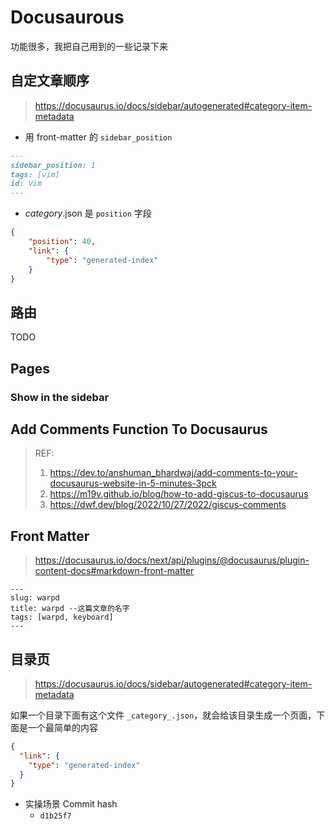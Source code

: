 # Docusaurous

功能很多，我把自己用到的一些记录下来

## 自定文章顺序
> https://docusaurus.io/docs/sidebar/autogenerated#category-item-metadata

- 用 front-matter 的 `sidebar_position`
```md
---
sidebar_position: 1
tags: [vim]
id: Vim
---
```

- _category_.json 是 `position` 字段

```json
{
    "position": 40,
    "link": {
        "type": "generated-index"
    }
}
```

## 路由

TODO

## Pages

### Show in the sidebar


## Add Comments Function To Docusaurus

> REF:
>
> 1. https://dev.to/anshuman_bhardwaj/add-comments-to-your-docusaurus-website-in-5-minutes-3pck
> 2. https://m19v.github.io/blog/how-to-add-giscus-to-docusaurus
> 3. https://dwf.dev/blog/2022/10/27/2022/giscus-comments

## Front Matter
> https://docusaurus.io/docs/next/api/plugins/@docusaurus/plugin-content-docs#markdown-front-matter

```
---
slug: warpd
title: warpd --这篇文章的名字
tags: [warpd, keyboard]
---
```

## 目录页
> https://docusaurus.io/docs/sidebar/autogenerated#category-item-metadata

如果一个目录下面有这个文件 `_category_.json`，就会给该目录生成一个页面，下面是一个最简单的内容


```json
{
  "link": {
    "type": "generated-index"
  }
}
```

- 实操场景 Commit hash
    - `d1b25f7`
